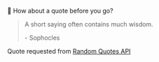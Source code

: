 📣 How about a quote before you go?

> A short saying often contains much wisdom.
>
> <p>- Sophocles</p>

Quote requested from [Random Quotes API](https://github.com/lukePeavey/quotable)
